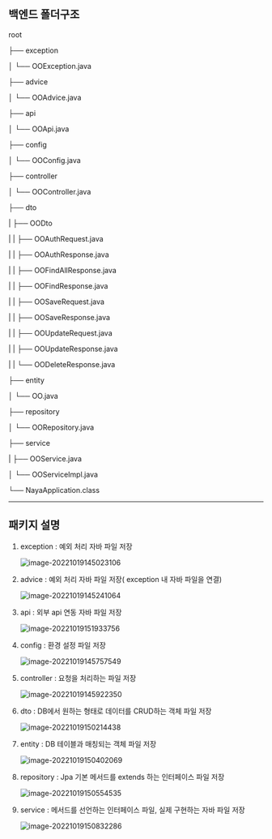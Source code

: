 ## 백엔드 폴더구조

root

├── exception 

│   └── OOException.java

├── advice 

│   └── OOAdvice.java

├── api

│   └── OOApi.java

├── config 

│   └── OOConfig.java

├── controller 

│   └── OOController.java

├── dto 

|   ├── OODto 

|   |   ├── OOAuthRequest.java

|   |   ├── OOAuthResponse.java

|   |   ├── OOFindAllResponse.java

|   |   ├── OOFindResponse.java

|   |   ├── OOSaveRequest.java

|   |   ├── OOSaveResponse.java

|   |   ├── OOUpdateRequest.java

|   |   ├── OOUpdateResponse.java

|   |   └── OODeleteResponse.java

├── entity 

│   └── OO.java

├── repository 

│   └── OORepository.java

├── service 

|   ├── OOService.java

│   └── OOServiceImpl.java

└── NayaApplication.class



---------------------------------------------------------------------------------------------------------------------------------------

## 패키지 설명

1. exception : 예외 처리 자바 파일 저장

   ![image-20221019145023106](./images/exception.png)

2. advice :  예외 처리 자바 파일 저장( exception 내 자바 파일을 연결)

   ![image-20221019145241064](./images/advice.png)

3. api : 외부 api 연동 자바 파일 저장

   ![image-20221019151933756](./images/api.png)

4. config : 환경 설정 파일 저장

   ![image-20221019145757549](./images/config.png)

5. controller :  요청을 처리하는 파일 저장

   ![image-20221019145922350](./images/controller.png)

6. dto : DB에서 원하는 형태로 데이터를 CRUD하는 객체 파일 저장

   ![image-20221019150214438](./images/dto.png)

7. entity : DB 테이블과 매칭되는 객체 파일 저장

   ![image-20221019150402069](./images/entity.png)

8. repository : Jpa 기본 메서드를 extends 하는 인터페이스 파일 저장

   ![image-20221019150554535](./images/repository.png)

9. service : 메서드를 선언하는 인터페이스 파일, 실제 구현하는 자바 파일 저장

   ![image-20221019150832286](./images/service.png)